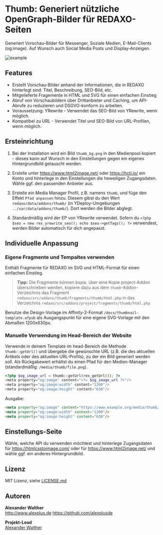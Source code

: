 # Thumb: Generiert nützliche OpenGraph-Bilder für REDAXO-Seiten

Generiert Vorschau-Bilder für Messenger, Soziale Medien, E-Mail-Clients (og:image). Auf Wunsch auch Social Media Posts und Display-Anzeigen.

![example](https://user-images.githubusercontent.com/3855487/201556485-b0bd24e1-8c04-43cb-8174-9e99f6ea9ea1.png)

## Features

* Erstellt Vorschau-Bilder anhand der Informationen, die in REDAXO hinterlegt sind: Titel, Beschreibung, SEO-Bild, etc.
* Mitgelieferte Fragemente in HTML und SVG für einen einfachen Einstieg
* Abruf von Vorschaubildern über Drittanbieter und Caching, um API-Abrufe zu reduzieren und DSGVO-konform zu arbeiten.
* Voraussetzung: YRewrite - Verwendet das SEO-Bild von YRewrite, wenn möglich.
* Kompatibel zu URL - Verwendet Titel und SEO-Bild von URL-Profilen, wenn möglich.

## Ersteinrichtung

1. Bei der Installation wird ein Bild `thumb_bg.png` in den Medienpool kopiert - dieses kann auf Wunsch in den Einstellungen gegen ein eigenes Hintergrundbild getauscht werden.

2. Erstelle unter <https://www.html2image.net/> oder <https://hcti.io/> ein Konto und hinterlege in den Einstellungen die heweiligen Zugangsdaten. Wähle ggf. den passenden Anbieter aus.

3. Erstelle ein Media Manager Profil, z.B. namens `thumb`, und füge den Effekt `Pfad anpassen` hinzu. Diesem gibst du den Wert `redaxo/data/addons/thumb/` (in YDeploy-Umgebungen `../var/data/addons/thumb/`). Dort werden die  Bilder abglegt.

4. Standardmäßig wird der EP von YRewrite verwendet. Sofern du `<?php $seo = new rex_yrewrite_seo(); echo $seo->getTags(); ?>` verwendest, werden Bilder automatisch für dich angepasst.

## Individuelle Anpassung

### Eigene Fragmente und Tempaltes verwenden

Enthält Fragmente für REDAXO im SVG und HTML-Format für einen einfachen Einstieg.

> **Tipp:** Die Fragmente können bspw. über eine Kopie project-Addon überschrieben werden, kopiere dazu aus dem `thumb`-Addon-Verzeichnis das Fragment `redaxo/src/addons/thumb/fragments/thumb/html.php` in das Verzeichnis `redaxo/src/addons/project/fragments/thumb/html.php`

Benutze die Design-Vorlage im Affinity-2-Format `/docs/thumbnail-template.afpub` als Ausgangspunkt für eine eigene SVG-Vorlage mit den Abmaßen 1200x630px.

### Manuelle Verwendung im Head-Bereich der Website

Verwende in deinem Template im head-Bereich die Methode `thumb::getUrl()` und übergebe die gewünschte URL (z.B. die des aktuellen Artikels oder des aktuellen URL-Profils), zu der ein Bild generiert werden soll. Als Rückgabewert erhältst du einen Pfad für den Medien-Manager (standardmäßig: `/media/thumb/file.png`).

```php
<?php $og_image_url = thumb::getUrl(rex_getUrl()); ?>
<meta property="og:image" content="<?= $og_image_url ?>"/>
<meta property="og:image:width" content="1200"/>
<meta property="og:image:height" content="630"/>
```

Ausgabe:

```html
<meta property="og:image" content="https://www.example.org/media/thumb/11c04adc200effba3c7479688f20e7da.png"/>
<meta property="og:image:width" content="1200"/>
<meta property="og:image:height" content="630"/>
```

## Einstellungs-Seite

Wähle, welche API du verwenden möchtest und hinterlege Zugangsdaten für <https://htmlcsstoimage.com/> oder für <https://www.html2image.net/> und wähle ggf. ein anderes Hintergrundbild.

## Lizenz

MIT Lizenz, siehe [LICENSE.md](https://github.com/alexplusde/thumb/blob/master/LICENSE.md)  

## Autoren

**Alexander Walther**  
<http://www.alexplus.de>
<https://github.com/alexplusde>

**Projekt-Lead**  
[Alexander Walther](https://github.com/alexplusde)
